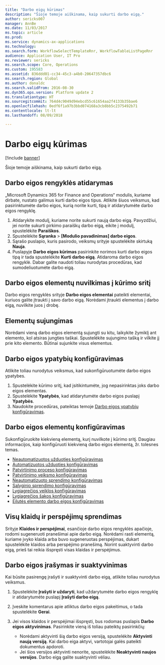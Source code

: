 ```yaml
---
title: "Darbo eigų kūrimas"
description: "Šioje temoje aiškinama, kaip sukurti darbo eigą."
author: sericks007
manager: AnnBe
ms.date: 11/03/2017
ms.topic: article
ms.prod: 
ms.service: dynamics-ax-applications
ms.technology: 
ms.search.form: WorkflowSelectTemplateRnr, WorkflowTableListPageRnr
audience: Application User, IT Pro
ms.reviewer: sericks
ms.search.scope: Core, Operations
ms.custom: 195583
ms.assetid: 836ddd01-cc34-45c3-a4b0-20647357dbc6
ms.search.region: Global
ms.author: donaldc
ms.search.validFrom: 2016-08-30
ms.dyn365.ops.version: Platform update 2
ms.translationtype: HT
ms.sourcegitcommit: 764d4c9049d94ebcd55c61654aa2f4133b35bae6
ms.openlocfilehash: 0edf6f1a97b3bbd074168a3cb8bb5c2375492b71
ms.contentlocale: lt-lt
ms.lasthandoff: 08/09/2018

---
```


# <a name="create-workflows"></a>Darbo eigų kūrimas

[!include [banner](../includes/banner.md)]

Šioje temoje aiškinama, kaip sukurti darbo eigą.

## <a name="open-the-workflow-editor"></a>Darbo eigos rengyklės atidarymas

„Microsoft Dynamics 365 for Finance and Operations“ modulis, kuriame dirbate, nustato galimus kurti darbo eigos tipus. Atlikite šiuos veiksmus, kad pasirinktumėte darbo eigos, kurią norite kurti, tipą ir atidarytumėte darbo eigos rengyklę.

1. Atidarykite modulį, kuriame norite sukurti naują darbo eigą. Pavyzdžiui, jei norite sukurti pirkimo paraiškų darbo eigą, eikite į modulį, spustelėkite **Paraiškos**.
2. Spustelėkite **Sąranka** &gt; **\[Modulio pavadinimas\] darbo eigos**.
3. Sąrašo puslapio, kuris pasirodo, veiksmų srityje spustelėkite skirtuką **Nauja**.
4. Puslapyje **Darbo eigos kūrimas** pasirinkite norimos kurti darbo eigos tipą ir tada spustelėkite **Kurti darbo eigą**. Atidaroma darbo eigos rengyklė. Dabar galite naudoti toliau nurodytas procedūras, kad sumodeliuotumėte darbo eigą.

## <a name="drag-workflow-elements-onto-the-canvas"></a>Darbo eigos elementų nuvilkimas į kūrimo sritį

Darbo eigos rengyklės srityje **Darbo eigos elementai** pateikti elementai, kuriuos galite įtraukti į savo darbo eigą. Norėdami įtraukti elementus į darbo eigą, nuvilkite juos į drobę.

## <a name="connect-the-elements"></a>Elementų sujungimas

Norėdami vieną darbo eigos elementą sujungti su kitu, laikykite žymiklį ant elemento, kol atsiras jungties taškai. Spustelėkite sujungimo tašką ir vilkite jį prie kito elemento. Būtinai sujunkite visus elementus.

## <a name="configure-the-properties-of-the-workflow"></a>Darbo eigos ypatybių konfigūravimas

Atlikite toliau nurodytus veiksmus, kad sukonfigūruotumėte darbo eigos ypatybes.

1. Spustelėkite kūrimo sritį, kad įsitikintumėte, jog nepasirinktas joks darbo eigos elementas.
2. Spustelėkite **Ypatybės**, kad atidarytumėte darbo eigos puslapį **Ypatybės**.
3. Naudokite procedūras, pateiktas temoje [Darbo eigos ypatybių konfigūravimas](configure-workflow-properties.md).

## <a name="configure-the-elements-of-the-workflow"></a>Darbo eigos elementų konfigūravimas

Sukonfigūruokite kiekvieną elementą, kurį nuvilkote į kūrimo sritį. Daugiau informacijos, kaip konfigūruoti kiekvieną darbo eigos elementą, žr. tolesnes temas.

- [Neautomatizuotos užduoties konfigūravimas](configure-manual-task-workflow.md)
- [Automatizuotos užduoties konfigūravimas](configure-automated-task-workflow.md)
- [Patvirtinimo proceso konfigūravimas](configure-approval-process-workflow.md)
- [Patvirtinimo veiksmo konfigūravimas](configure-approval-step-workflow.md)
- [Neautomatizuoto sprendimo konfigūravimas](configure-manual-decision-workflow.md)
- [Sąlyginio sprendimo konfigūravimas](configure-conditional-decision-workflow.md)
- [Lygiagrečios veiklos konfigūravimas](configure-parallel-activity-workflow.md)
- [Lygiagrečios šakos konfigūravimas](configure-parallel-branch-workflow.md)
- [Eilutės elemento darbo eigos konfigūravimas](configure-line-item-workflow.md)

## <a name="resolve-any-errors-or-warnings"></a>Visų klaidų ir perspėjimų sprendimas

Srityje **Klaidos ir perspėjimai**, esančioje darbo eigos rengyklės apačioje, rodomi sugeneruoti pranešimai apie darbo eigą. Norėdami rasti elementą, kuriame įvyko klaida arba buvo sugeneruotas perspėjimas, dukart spustelėkite klaidos arba perspėjimo pranešimą. Norint suaktyvinti darbo eigą, prieš tai reikia išspręsti visas klaidas ir perspėjimus.

## <a name="save-and-activate-the-workflow"></a>Darbo eigos įrašymas ir suaktyvinimas

Kai būsite pasirengę įrašyti ir suaktyvinti darbo eigą, atlikite toliau nurodytus veiksmus.

1. Spustelėkite **Įrašyti ir uždaryti**, kad uždarytumėte darbo eigos rengyklę ir atidarytumėte puslapį **Įrašyti darbo eigą**.
2. Įveskite komentarus apie atliktus darbo eigos pakeitimus, o tada spustelėkite **Gerai**.
3. Jei visos klaidos ir perspėjimai išspręsti, bus rodomas puslapis **Darbo eigos aktyvinimas**. Pasirinkite vieną iš toliau pateiktų pasirinkčių:

    - Norėdami aktyvinti šią darbo eigos versiją, spustelėkite **Aktyvinti naują versiją**. Kai darbo eiga aktyvi, vartotojai galės pateikti dokumentus apdoroti.
    - Jei šios versijos aktyvinti nenorite, spustelėkite **Neaktyvinti naujos versijos**. Darbo eigą galite suaktyvinti vėliau.

